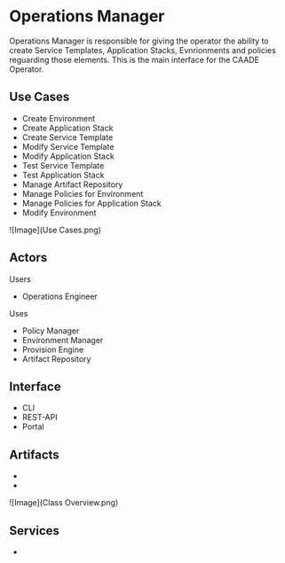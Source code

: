 # Operations Manager
Operations Manager is responsible for giving the operator the ability to create 
Service Templates, Application Stacks, Evnrionments and policies reguarding those elements. 
This is the main interface for the CAADE Operator.

## Use Cases
* Create Environment
* Create Application Stack
* Create Service Template
* Modify Service Template
* Modify Application Stack
* Test Service Template
* Test Application Stack
* Manage Artifact Repository
* Manage Policies for Environment
* Manage Policies for Application Stack
* Modify Environment

![Image](Use Cases.png) 

## Actors
Users 
* Operations Engineer

Uses
* Policy Manager
* Environment Manager
* Provision Engine
* Artifact Repository

## Interface
* CLI
* REST-API
* Portal

## Artifacts
* 
* 

![Image](Class Overview.png)

## Services
*

